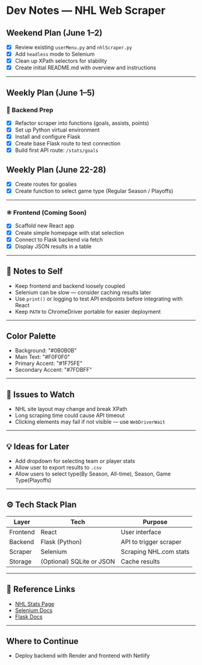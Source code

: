 # Dev Notes — NHL Web Scraper

## Weekend Plan (June 1–2)

- [x] Review existing `userMenu.py` and `nhlScraper.py`
- [x] Add `headless` mode to Selenium
- [x] Clean up XPath selectors for stability
- [x] Create initial README.md with overview and instructions

---

## Weekly Plan (June 1–5)

### 🧱 Backend Prep

- [x] Refactor scraper into functions (goals, assists, points)
- [x] Set up Python virtual environment
- [x] Install and configure Flask
- [x] Create base Flask route to test connection
- [x] Build first API route: `/stats/goals`

## Weekly Plan (June 22-28)

- [x] Create routes for goalies
- [x] Create function to select game type (Regular Season / Playoffs)

---

### ⚛️ Frontend (Coming Soon)

- [x] Scaffold new React app
- [x] Create simple homepage with stat selection
- [x] Connect to Flask backend via fetch
- [x] Display JSON results in a table

---

## 📝 Notes to Self

- Keep frontend and backend loosely coupled
- Selenium can be slow — consider caching results later
- Use `print()` or logging to test API endpoints before integrating with React
- Keep `PATH` to ChromeDriver portable for easier deployment

---

## Color Palette

- Background: "#0B0B0B"
- Main Text: "#F0F0F0"
- Primary Accent: "#1F75FE"
- Secondary Accent: "#7FDBFF"

---

## 🐛 Issues to Watch

- NHL site layout may change and break XPath
- Long scraping time could cause API timeout
- Clicking elements may fail if not visible — use `WebDriverWait`

---

## 💡 Ideas for Later

- Add dropdown for selecting team or player stats
- Allow user to export results to `.csv`
- Allow users to select type(By Season, All-time), Season, Game Type(Playoffs)

---

## ⚙️ Tech Stack Plan

| Layer    | Tech                      | Purpose                |
| -------- | ------------------------- | ---------------------- |
| Frontend | React                     | User interface         |
| Backend  | Flask (Python)            | API to trigger scraper |
| Scraper  | Selenium                  | Scraping NHL.com stats |
| Storage  | (Optional) SQLite or JSON | Cache results          |

---

## 🔗 Reference Links

- [NHL Stats Page](https://www.nhl.com/stats/)
- [Selenium Docs](https://www.selenium.dev/documentation/)
- [Flask Docs](https://flask.palletsprojects.com/)

---

## Where to Continue

- Deploy backend with Render and frontend with Netlify
